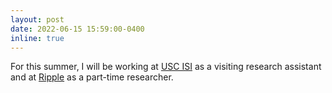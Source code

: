 ```yaml
---
layout: post
date: 2022-06-15 15:59:00-0400
inline: true
---
```


For this summer, I will be working at [USC ISI](https://www.isi.edu/) as a visiting research assistant and at [Ripple](https://ripple.com/) as a part-time researcher.
